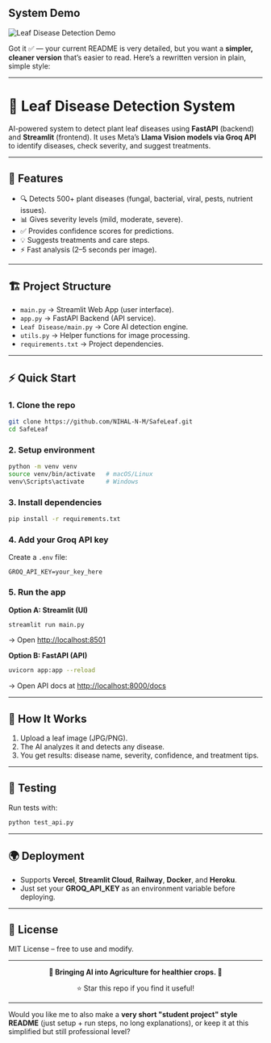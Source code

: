 
## System Demo

![Leaf Disease Detection Demo](https://github.com/shukur-alom/leaf-diseases-detect/blob/main/Media/video.gif)

Got it ✅ — your current README is very detailed, but you want a **simpler, cleaner version** that’s easier to read.
Here’s a rewritten version in plain, simple style:

---

# 🌿 Leaf Disease Detection System

AI-powered system to detect plant leaf diseases using **FastAPI** (backend) and **Streamlit** (frontend).
It uses Meta’s **Llama Vision models via Groq API** to identify diseases, check severity, and suggest treatments.

---

## 🚀 Features

* 🔍 Detects 500+ plant diseases (fungal, bacterial, viral, pests, nutrient issues).
* 📊 Gives severity levels (mild, moderate, severe).
* ✅ Provides confidence scores for predictions.
* 💡 Suggests treatments and care steps.
* ⚡ Fast analysis (2–5 seconds per image).

---

## 🏗️ Project Structure

* `main.py` → Streamlit Web App (user interface).
* `app.py` → FastAPI Backend (API service).
* `Leaf Disease/main.py` → Core AI detection engine.
* `utils.py` → Helper functions for image processing.
* `requirements.txt` → Project dependencies.

---

## ⚡ Quick Start

### 1. Clone the repo

```bash
git clone https://github.com/NIHAL-N-M/SafeLeaf.git
cd SafeLeaf
```

### 2. Setup environment

```bash
python -m venv venv
source venv/bin/activate   # macOS/Linux
venv\Scripts\activate      # Windows
```

### 3. Install dependencies

```bash
pip install -r requirements.txt
```

### 4. Add your Groq API key

Create a `.env` file:

```
GROQ_API_KEY=your_key_here
```

### 5. Run the app

**Option A: Streamlit (UI)**

```bash
streamlit run main.py
```

→ Open [http://localhost:8501](http://localhost:8501)

**Option B: FastAPI (API)**

```bash
uvicorn app:app --reload
```

→ Open API docs at [http://localhost:8000/docs](http://localhost:8000/docs)

---

## 📡 How It Works

1. Upload a leaf image (JPG/PNG).
2. The AI analyzes it and detects any disease.
3. You get results: disease name, severity, confidence, and treatment tips.

---

## 🧪 Testing

Run tests with:

```bash
python test_api.py
```

---

## 🌍 Deployment

* Supports **Vercel**, **Streamlit Cloud**, **Railway**, **Docker**, and **Heroku**.
* Just set your **GROQ\_API\_KEY** as an environment variable before deploying.

---

## 📜 License

MIT License – free to use and modify.

---

<div align="center">

**🌱 Bringing AI into Agriculture for healthier crops. 🌱**

⭐ Star this repo if you find it useful!

</div>

---

Would you like me to also make a **very short "student project" style README** (just setup + run steps, no long explanations), or keep it at this simplified but still professional level?

